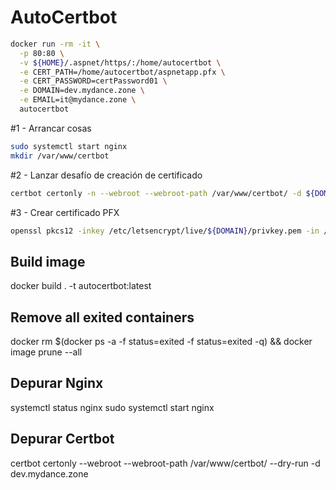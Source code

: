 # AutoCertbot

```bash
docker run -rm -it \
  -p 80:80 \
  -v ${HOME}/.aspnet/https/:/home/autocertbot \
  -e CERT_PATH=/home/autocertbot/aspnetapp.pfx \
  -e CERT_PASSWORD=certPassword01 \
  -e DOMAIN=dev.mydance.zone \
  -e EMAIL=it@mydance.zone \
  autocertbot
```
  
#1 - Arrancar cosas
```bash
sudo systemctl start nginx
mkdir /var/www/certbot
```

#2 - Lanzar desafío de creación de certificado
```bash
certbot certonly -n --webroot --webroot-path /var/www/certbot/ -d ${DOMAIN} --agree-tos --email ${EMAIL}
```

#3 - Crear certificado PFX
```bash
openssl pkcs12 -inkey /etc/letsencrypt/live/${DOMAIN}/privkey.pem -in /etc/letsencrypt/live/${DOMAIN}/cert.pem -export -out ${CERT_PATH} -passout pass:${CERT_PASSWORD}
```


## Build image
docker build . -t autocertbot:latest

## Remove all exited containers
docker rm $(docker ps -a -f status=exited -f status=exited -q) && docker image prune --all

## Depurar Nginx
systemctl status nginx
sudo systemctl start nginx

## Depurar Certbot
certbot certonly --webroot --webroot-path /var/www/certbot/ --dry-run -d dev.mydance.zone

